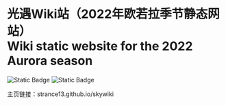 # 光遇Wiki站（2022年欧若拉季节静态网站）<br>Wiki static website for the 2022 Aurora season
![Static Badge](https://img.shields.io/badge/HTML5-E34F26?style=for-the-badge&logo=html5&logoColor=white)
![Static Badge](https://img.shields.io/badge/index-skywiki-green)

主页链接：strance13.github.io/skywiki
